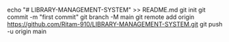 echo "# LIBRARY-MANAGEMENT-SYSTEM" >> README.md
git init
git commit -m "first commit"
git branch -M main
git remote add origin https://github.com/Ritam-910/LIBRARY-MANAGEMENT-SYSTEM.git
git push -u origin main
